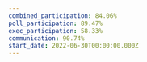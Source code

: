 ```yaml
---
combined_participation: 84.06%
poll_participation: 89.47%
exec_participation: 58.33%
communication: 90.74%
start_date: 2022-06-30T00:00:00.000Z
---
```


